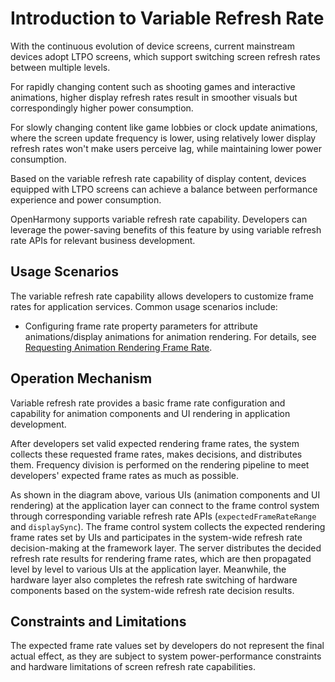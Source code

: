 # Introduction to Variable Refresh Rate

With the continuous evolution of device screens, current mainstream devices adopt LTPO screens, which support switching screen refresh rates between multiple levels.

For rapidly changing content such as shooting games and interactive animations, higher display refresh rates result in smoother visuals but correspondingly higher power consumption.

For slowly changing content like game lobbies or clock update animations, where the screen update frequency is lower, using relatively lower display refresh rates won't make users perceive lag, while maintaining lower power consumption.

Based on the variable refresh rate capability of display content, devices equipped with LTPO screens can achieve a balance between performance experience and power consumption.

OpenHarmony supports variable refresh rate capability. Developers can leverage the power-saving benefits of this feature by using variable refresh rate APIs for relevant business development.

## Usage Scenarios

The variable refresh rate capability allows developers to customize frame rates for application services. Common usage scenarios include:

- Configuring frame rate property parameters for attribute animations/display animations for animation rendering. For details, see [Requesting Animation Rendering Frame Rate](./cj-displaysync-animation.md).

## Operation Mechanism

Variable refresh rate provides a basic frame rate configuration and capability for animation components and UI rendering in application development.

After developers set valid expected rendering frame rates, the system collects these requested frame rates, makes decisions, and distributes them. Frequency division is performed on the rendering pipeline to meet developers' expected frame rates as much as possible.

As shown in the diagram above, various UIs (animation components and UI rendering) at the application layer can connect to the frame control system through corresponding variable refresh rate APIs (`expectedFrameRateRange` and `displaySync`). The frame control system collects the expected rendering frame rates set by UIs and participates in the system-wide refresh rate decision-making at the framework layer. The server distributes the decided refresh rate results for rendering frame rates, which are then propagated level by level to various UIs at the application layer. Meanwhile, the hardware layer also completes the refresh rate switching of hardware components based on the system-wide refresh rate decision results.

## Constraints and Limitations

The expected frame rate values set by developers do not represent the final actual effect, as they are subject to system power-performance constraints and hardware limitations of screen refresh rate capabilities.